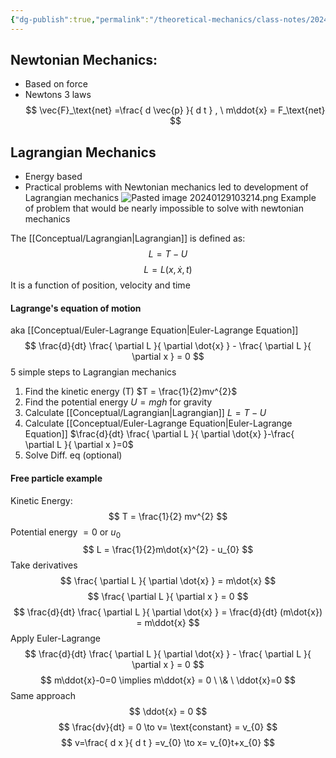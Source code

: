 ```yaml
---
{"dg-publish":true,"permalink":"/theoretical-mechanics/class-notes/2024-01-23-lagrangian-mechanics/"}
---
```


## Newtonian Mechanics:
- Based on force
- Newtons 3 laws
$$
\vec{F}_\text{net} =\frac{ d \vec{p} }{ d t }  , \ m\ddot{x} = F_\text{net}
$$
## Lagrangian Mechanics
- Energy based
- Practical problems with Newtonian mechanics led to development of Lagrangian mechanics
![Pasted image 20240129103214.png](/img/user/Theoretical%20Mechanics/Images/Pasted%20image%2020240129103214.png)
Example of problem that would be nearly impossible to solve with newtonian mechanics

The [[Conceptual/Lagrangian\|Lagrangian]] is defined as:
$$
L = T-U
$$
$$
L = L(x,\dot{x},t)
$$
It is a function of position, velocity and time 

#### Lagrange's equation of motion 
aka [[Conceptual/Euler-Lagrange Equation\|Euler-Lagrange Equation]]
$$
\frac{d}{dt} \frac{ \partial L }{ \partial \dot{x} } - \frac{ \partial L }{ \partial x }  = 0
$$
5 simple steps to Lagrangian mechanics 
1. Find the kinetic energy (T)
	$T = \frac{1}{2}mv^{2}$
2. Find the potential energy 
	$U=mgh$ for gravity
3. Calculate [[Conceptual/Lagrangian\|Lagrangian]]
	$L = T-U$
4. Calculate [[Conceptual/Euler-Lagrange Equation\|Euler-Lagrange Equation]]
	$\frac{d}{dt} \frac{ \partial L }{ \partial \dot{x} }-\frac{ \partial L }{ \partial x }=0$
5. Solve Diff. eq (optional)

#### Free particle example
Kinetic Energy: 
$$
T = \frac{1}{2} mv^{2} 
$$
Potential energy $= 0$ or $u_{0}$
$$
L = \frac{1}{2}m\dot{x}^{2} - u_{0}
$$
Take derivatives 
$$
\frac{ \partial L }{ \partial \dot{x} }  = m\dot{x}
$$
$$
\frac{ \partial L }{ \partial x }  = 0
$$
$$
\frac{d}{dt}  \frac{ \partial L }{ \partial \dot{x} }   = \frac{d}{dt} (m\dot{x}) = m\ddot{x}
$$
Apply Euler-Lagrange
$$
\frac{d}{dt} \frac{ \partial L }{ \partial \dot{x} } - \frac{ \partial L }{ \partial x } = 0 
$$
$$
m\ddot{x}-0=0 \implies m\ddot{x} = 0 \ \& \ \ddot{x}=0
$$
Same approach
$$
\ddot{x} = 0
$$
$$
\frac{dv}{dt} = 0 \to v= \text{constant} = v_{0}
$$
$$
v=\frac{ d x }{ d t } =v_{0} \to x= v_{0}t+x_{0}
$$

 